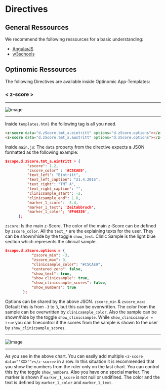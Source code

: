 # Directives

## General Ressources

We recommend the following ressources for a basic understanding:
-	[AngularJS](https://docs.angularjs.org/guide/directive)    
-	[w3schools](http://www.w3schools.com/angular/angular_directives.asp)    


## Optinomic Ressources
The following Directives are available inside Optinomic App-Templates:


### < z-score >  

____

![image](http://doc.optinomic.org/images/zscore_single.png)
____


Inside `templates.html` the following tag is all you need.  

```HTML
<z-score data="d.zScore.tmt_a.eintritt" options="d.zScore.options"></z-score>
<z-score data="d.zScore.tmt_a.austritt" options="d.zScore.options"></z-score>
```


Inside `main.js`:  The `data` property from the directive expects a JSON formatted as the following example:

```JSON
$scope.d.zScore.tmt_a.eintritt = {
          "zscore": 1.2,
          "zscore_color" : '#C5CAE9',
          "text_left": "Eintritt",
          "text_left_caption": "21.4.2016",
          "text_right": "TMT A",
          "text_right_caption": "",
          "clinicsample_start": -2,
          "clinicsample_end": 1.8,
          "marker_1_score": -3.4,
          "marker_1_text"; 'Zeitabbruch',
          "marker_1_color"; '#F44336',
      };
```

`zscore`:  Is the main z-Score. The color of the main z-Score can be defined by `zscore_color`. All the `text_*` are the explaining texts for the user. They can be shown/hide by the toggle `show_text`. Clinic Sample is the light blue section which represents the clinical sample.  


```JSON
$scope.d.zScore.options = {
            "zscore_min": -3,
            "zscore_max": 3,
            "clinicsample_color": "#C5CAE9",
            "centered_zero": false,
            "show_text": true,
            "show_clinicsample": true,
            "show_clinicsample_scores": false,
            "show_numbers": true
        };
```

Options can be shared by the above JSON. `zscore_min` & `zscore_max`:  Default this is from `-3` to `3`, but this can be overwritten. The color from the sample can be overwritten by `clinicsample_color`. Also the sample can be shown/hide by the toggle `show_clinicsample`. While `show_clinicsample = true` you can finecontrol if the scores from the sample is shown to the user by `show_clinicsample_scores`.



____

![image](http://doc.optinomic.org/images/zscore_group.png)
____


As you see in the above chart. You can easily add multiple `<z-score data="'XXX'"></z-score>` in a row. In this situation it is recommended that you show the numbers from the ruler only on the last chart. You can control this by the toggle `show_numbers`.  Also you have one special marker. The marker is shown if `marker_1_score` is not null or undifined. The color and the text is defined by `marker_1_color` and `marker_1_text`.

